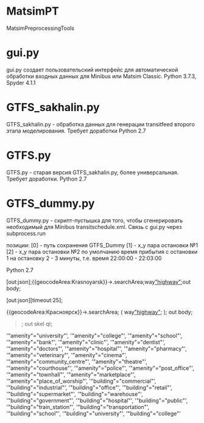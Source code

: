 # MatsimPT
MatsimPreprocessingTools


# gui.py
gui.py создает пользовательский интерфейс для автоматической обработки входных данных для Minibus или Matsim Classic. 
Python 3.7.3, Spyder 4.1.1

# GTFS_sakhalin.py
GTFS_sakhalin.py - обработка данных для генерации transitfeed второго этапа моделирования. Требует доработки
Python 2.7

# GTFS.py
GTFS.py - старая версия GTFS_sakhalin.py, более универсальная. Требует доработки.
Python 2.7

# GTFS_dummy.py 
GTFS_dummy.py - скрипт-пустышка для того, чтобы сгенерировать необходимый для Minibus transitschedule.xml. Связь с gui.py через subprocess.run

позиции:
 [0] - путь сохранения GTFS_Dummy
 [1] - x_y пара остановки №1
 [2] - x_y пара остановки №2
по умолчанию время прибытия с остановки 1 на остановку 2 - 3 минуты, т.е. время 22:00:00 - 22:03:00

Python 2.7

[out:json];{{geocodeArea:Krasnoyarsk}}->.searchArea;way["highway"](area.searchArea);out body;


[out:json][timeout:25];

{{geocodeArea:Красноярск}}->.searchArea;
(
  way["highway"](area.searchArea);
);
out body;
>;
out skel qt;




'"amenity"="university"',
                                               '"amenity"="college"',
                                               '"amenity"="school"',
                                               '"amenity"="bank"',
                                               '"amenity"="clinic"',
                                               '"amenity"="dentist"',
                                               '"amenity"="doctors"',
                                               '"amenity"="hospital"',
                                               '"amenity"="pharmacy"',
                                               '"amenity"="veterinary"',
                                               '"amenity"="cinema"',
                                               '"amenity"="community_centre"',
                                               '"amenity"="theatre"',
                                               '"amenity"="courthouse"',
                                               '"amenity"="police"',
                                               '"amenity"="post_office"',
                                               '"amenity"="townhall"',
                                               '"amenity"="marketplace"',
                                               '"amenity"="place_of_worship"',
                                               '"building"="commercial"',
                                               '"building"="industrial"',
                                               '"building"="office"',
                                               '"building"="retail"',
                                               '"building"="supermarket"',
                                               '"building"="warehouse"',
                                               '"building"="government"',
                                               '"building"="hospital"',
                                               '"building"="public"',
                                               '"building"="train_station"',
                                               '"building"="transportation"',
                                               '"building"="school"',
                                               '"building"="university"',
                                               '"building"="college"'
